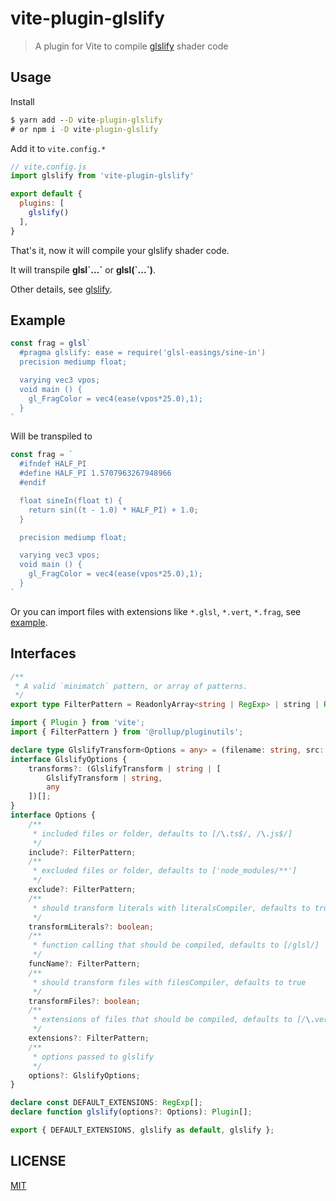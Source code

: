 # vite-plugin-glslify

> A plugin for Vite to compile [glslify](https://github.com/glslify/glslify) shader code

## Usage

Install

```cmd
$ yarn add --D vite-plugin-glslify
# or npm i -D vite-plugin-glslify
```

Add it to `vite.config.*`

```js
// vite.config.js
import glslify from 'vite-plugin-glslify'

export default {
  plugins: [
    glslify()
  ],
}
```

That's it, now it will compile your glslify shader code.

It will transpile **glsl\`...\`** or **glsl(\`...\`)**.

Other details, see [glslify](https://github.com/glslify/glslify).

## Example


```js
const frag = glsl`
  #pragma glslify: ease = require('glsl-easings/sine-in')
  precision mediump float;

  varying vec3 vpos;
  void main () {
    gl_FragColor = vec4(ease(vpos*25.0),1);
  }
`
```

Will be transpiled to

```js
const frag = `
  #ifndef HALF_PI
  #define HALF_PI 1.5707963267948966
  #endif

  float sineIn(float t) {
    return sin((t - 1.0) * HALF_PI) + 1.0;
  }

  precision mediump float;

  varying vec3 vpos;
  void main () {
    gl_FragColor = vec4(ease(vpos*25.0),1);
  }
`
```

Or you can import files with extensions like `*.glsl`, `*.vert`, `*.frag`, see [example](./example).

## Interfaces

```ts
/**
 * A valid `minimatch` pattern, or array of patterns.
 */
export type FilterPattern = ReadonlyArray<string | RegExp> | string | RegExp | null;

import { Plugin } from 'vite';
import { FilterPattern } from '@rollup/pluginutils';

declare type GlslifyTransform<Options = any> = (filename: string, src: string, options: Options, done: (error: any, src: string) => void) => string;
interface GlslifyOptions {
    transforms?: (GlslifyTransform | string | [
        GlslifyTransform | string,
        any
    ])[];
}
interface Options {
    /**
     * included files or folder, defaults to [/\.ts$/, /\.js$/]
     */
    include?: FilterPattern;
    /**
     * excluded files or folder, defaults to ['node_modules/**']
     */
    exclude?: FilterPattern;
    /**
     * should transform literals with literalsCompiler, defaults to true
     */
    transformLiterals?: boolean;
    /**
     * function calling that should be compiled, defaults to [/glsl/]
     */
    funcName?: FilterPattern;
    /**
     * should transform files with filesCompiler, defaults to true
     */
    transformFiles?: boolean;
    /**
     * extensions of files that should be compiled, defaults to [/\.vert$/, /\.frag$/, /\.glsl$/]
     */
    extensions?: FilterPattern;
    /**
     * options passed to glslify
     */
    options?: GlslifyOptions;
}

declare const DEFAULT_EXTENSIONS: RegExp[];
declare function glslify(options?: Options): Plugin[];

export { DEFAULT_EXTENSIONS, glslify as default, glslify };
```

## LICENSE

[MIT](./LICENSE)

